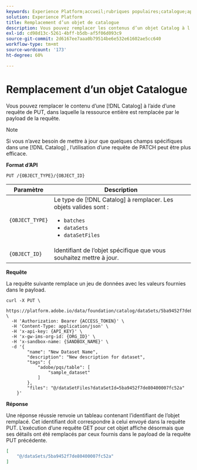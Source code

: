 ```yaml
---
keywords: Experience Platform;accueil;rubriques populaires;catalogue;api;remplacer un objet
solution: Experience Platform
title: Remplacement d’un objet de catalogue
description: Vous pouvez remplacer les contenus d’un objet Catalog à l’aide d’une requête PUT, dans lequel l’intégralité des ressources est remplacée par le payload de la requête.
exl-id: cd98d13c-5261-4bff-b5db-af5f06d093c9
source-git-commit: 2d6167ee7aaa0b79514be6e532e61602ae5cc640
workflow-type: tm+mt
source-wordcount: '173'
ht-degree: 60%

---
```


# Remplacement d’un objet Catalogue

Vous pouvez remplacer le contenu d’une [!DNL Catalog] à l’aide d’une requête de PUT, dans laquelle la ressource entière est remplacée par le payload de la requête.

>[!NOTE]
>
>Si vous n’avez besoin de mettre à jour que quelques champs spécifiques dans une [!DNL Catalog] , l’utilisation d’une requête de PATCH peut être plus efficace.

**Format d’API**

```http
PUT /{OBJECT_TYPE}/{OBJECT_ID}
```

| Paramètre | Description |
| --- | --- |
| `{OBJECT_TYPE}` | Le type de [!DNL Catalog] à remplacer. Les objets valides sont : <ul><li>`batches`</li><li>`dataSets`</li><li>`dataSetFiles`</li></ul> |
| `{OBJECT_ID}` | Identifiant de l’objet spécifique que vous souhaitez mettre à jour. |

**Requête**

La requête suivante remplace un jeu de données avec les valeurs fournies dans le payload.

```shell
curl -X PUT \
  https://platform.adobe.io/data/foundation/catalog/dataSets/5ba9452f7de80400007fc52a \
  -H 'Authorization: Bearer {ACCESS_TOKEN}' \
  -H 'Content-Type: application/json' \
  -H 'x-api-key: {API_KEY}' \
  -H 'x-gw-ims-org-id: {ORG_ID}' \
  -H 'x-sandbox-name: {SANDBOX_NAME}' \
  -d '{
        "name": "New Dataset Name",
        "description": "New description for dataset",
        "tags": {
            "adobe/pqs/table": [
                "sample_dataset"
            ]
        },
        "files": "@/dataSetFiles?dataSetId=5ba9452f7de80400007fc52a"
    }'
```

**Réponse**

Une réponse réussie renvoie un tableau contenant l’identifiant de l’objet remplacé. Cet identifiant doit correspondre à celui envoyé dans la requête PUT. L’exécution d’une requête GET pour cet objet affiche désormais que ses détails ont été remplacés par ceux fournis dans le payload de la requête PUT précédente.

```json
[
    "@/dataSets/5ba9452f7de80400007fc52a"
]
```

